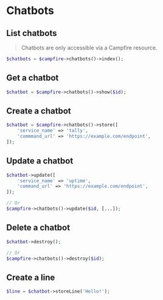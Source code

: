# Chatbots

## List chatbots

> Chatbots are only accessible via a Campfire resource.

```php
$chatbots = $campfire->chatbots()->index();
```

## Get a chatbot

```php
$chatbot = $campfire->chatbots()->show($id);
```

## Create a chatbot

```php
$chatbot = $campfire->chatbots()->store([
    'service_name' => 'tally',
    'commmand_url' => 'https://example.com/endpoint',
]);
```

## Update a chatbot

```php
$chatbot->update([
    'service_name' => 'uptime',
    'command_url' => 'https://example.com/endpoint',
]);

// Or
$campfire->chatbots()->update($id, [...]);
```

## Delete a chatbot

```php
$chatbot->destroy();

// Or
$campfire->chatbots()->destroy($id);
```

## Create a line

```php
$line = $chatbot->storeLine('Hello!');
```
